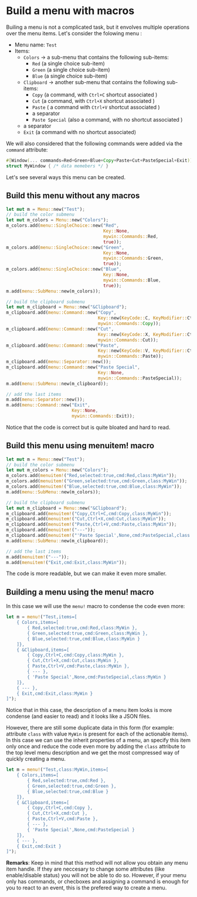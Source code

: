 # Build a menu with macros

Builing a menu is not a complicated task, but it envolves multiple operations over the menu items. Let's consider the folowing menu :
- Menu name: `Test`
- Items:
  - `Colors` -> a sub-menu that contains the following sub-items:
    - `Red` (a single choice sub-item)
    - `Green` (a single choice sub-item)
    - `Blue` (a single choice sub-item)
  - `Clipboard` -> another sub-menu that contains the following sub-items:
    - `Copy` (a command, with `Ctrl+C` shortcut associated )
    - `Cut` (a command, with `Ctrl+X` shortcut associated )
    - `Paste` ( a command with `Ctrl+V` shortcut associated )
    - a separator
    - `Paste Special` (also a command, with no shortcut associated )
  - a separator
  - `Exit` (a command with no shortcut associated)
  
We will also considered that the following commands were added via the `command` attribute: 
```rs
#[Window(... commands=Red+Green+Blue+Copy+Paste+Cut+PasteSpecial+Exit)]
struct MyWindow { /* data memebers */ }
```

Let's see several ways this menu can be created.

## Build this menu without any macros

``` rs
let mut m = Menu::new("Test");
// build the color submenu
let mut m_colors = Menu::new("Colors");
m_colors.add(menu::SingleChoice::new("Red",
                                     Key::None,
                                     mywin::Commands::Red, 
                                     true));
m_colors.add(menu::SingleChoice::new("Green",
                                     Key::None,
                                     mywin::Commands::Green, 
                                     true));
m_colors.add(menu::SingleChoice::new("Blue",
                                     Key::None,
                                     mywin::Commands::Blue, 
                                     true));
m.add(menu::SubMenu::new(m_colors));

// build the clipboard submenu
let mut m_clipboard = Menu::new("&Clipboard");
m_clipboard.add(menu::Command::new("Copy",
                                   Key::new(KeyCode::C, KeyModifier::Ctrl),
                                   mywin::Commands::Copy));
m_clipboard.add(menu::Command::new("Cut",
                                   Key::new(KeyCode::X, KeyModifier::Ctrl),
                                   mywin::Commands::Cut));
m_clipboard.add(menu::Command::new("Paste",
                                   Key::new(KeyCode::V, KeyModifier::Ctrl),
                                   mywin::Commands::Paste));
m_clipboard.add(menu::Separator::new());
m_clipboard.add(menu::Command::new("Paste Special",
                                   Key::None,
                                   mywin::Commands::PasteSpecial));
m.add(menu::SubMenu::new(m_clipboard));

// add the last items
m.add(menu::Separator::new());
m.add(menu::Command::new("Exit", 
                         Key::None, 
                         mywin::Commands::Exit));
```

Notice that the code is correct but is quite bloated and hard to read.

## Build this menu using menuitem! macro

```rs
let mut m = Menu::new("Test");
// build the color submenu
let mut m_colors = Menu::new("Colors");
m_colors.add(menuitem!("Red,selected:true,cmd:Red,class:MyWin"));
m_colors.add(menuitem!("Green,selected:true,cmd:Green,class:MyWin"));
m_colors.add(menuitem!("Blue,selected:true,cmd:Blue,class:MyWin"));
m.add(menu::SubMenu::new(m_colors));

// build the clipboard submenu
let mut m_clipboard = Menu::new("&Clipboard");
m_clipboard.add(menuitem!("Copy,Ctrl+C,cmd:Copy,class:MyWin"));
m_clipboard.add(menuitem!("Cut,Ctrl+X,cmd:Cut,class:MyWin"));
m_clipboard.add(menuitem!("Paste,Ctrl+V,cmd:Paste,class:MyWin"));
m_clipboard.add(menuitem!("---"));
m_clipboard.add(menuitem!("'Paste Special',None,cmd:PasteSpecial,class:MyWin"));
m.add(menu::SubMenu::new(m_clipboard));

// add the last items
m.add(menuitem!("---"));
m.add(menuitem!("Exit,cmd:Exit,class:MyWin"));
```

The code is more readable, but we can make it even more smaller.

## Building a menu using the menu! macro

In this case we will use the `menu!` macro to condense the code even more:

```rs
let m = menu!("Test,items=[
    { Colors,items=[
        { Red,selected:true,cmd:Red,class:MyWin },
        { Green,selected:true,cmd:Green,class:MyWin },
        { Blue,selected:true,cmd:Blue,class:MyWin }
    ]},
    { &Clipboard,items=[
        { Copy,Ctrl+C,cmd:Copy,class:MyWin },
        { Cut,Ctrl+X,cmd:Cut,class:MyWin },
        { Paste,Ctrl+V,cmd:Paste,class:MyWin },
        { --- },
        { 'Paste Special',None,cmd:PasteSpecial,class:MyWin }
    ]},
    { --- },
    { Exit,cmd:Exit,class:MyWin }
]");
```
Notice that in this case, the description of a menu item looks is more condense (and easier to read) and it looks like a JSON files.

However, there are still some duplicate data in this form (for example: attribute `class` with value `MyWin` is present for each of the actionable items). In this case we can use the inherit properties of a menu, an specify this item only once and reduce the code even more by adding the `class` attribute to the top level menu description and we get the most compressed way of quickly creating a menu.

```rs
let m = menu!("Test,class:MyWin,items=[
    { Colors,items=[
        { Red,selected:true,cmd:Red },
        { Green,selected:true,cmd:Green },
        { Blue,selected:true,cmd:Blue }
    ]},
    { &Clipboard,items=[
        { Copy,Ctrl+C,cmd:Copy },
        { Cut,Ctrl+X,cmd:Cut },
        { Paste,Ctrl+V,cmd:Paste },
        { --- },
        { 'Paste Special',None,cmd:PasteSpecial }
    ]},
    { --- },
    { Exit,cmd:Exit }
]");
```
**Remarks**: Keep in mind that this method will not allow you obtain any menu item handle. If they are neccesary to change some attributes (like enable/disable status) you will not be able to do so. However, if your menu only has commands, or checboxes and assigning a command is enough for you to react to an event, this is the prefered way to create a menu.
